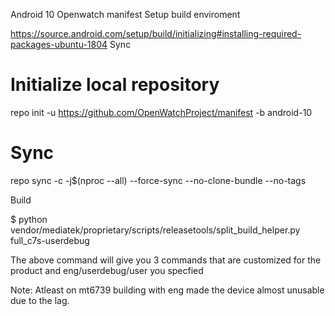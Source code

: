 Android 10 Openwatch manifest
Setup build enviroment

https://source.android.com/setup/build/initializing#installing-required-packages-ubuntu-1804
Sync

# Initialize local repository
repo init -u https://github.com/OpenWatchProject/manifest -b android-10

# Sync
repo sync -c -j$(nproc --all) --force-sync --no-clone-bundle --no-tags

Build

$ python vendor/mediatek/proprietary/scripts/releasetools/split_build_helper.py full_c7s-userdebug

The above command will give you 3 commands that are customized for the product and eng/userdebug/user you specfied

Note: Atleast on mt6739 building with eng made the device almost unusable due to the lag.